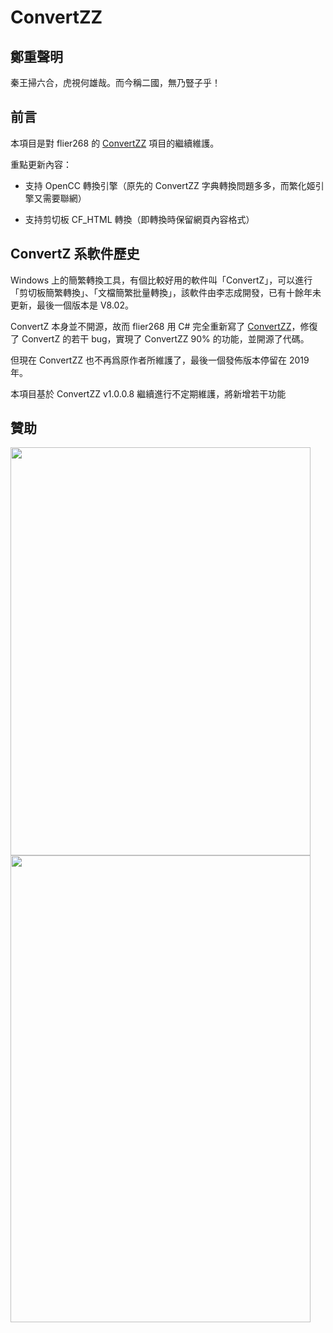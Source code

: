 # ConvertZZ

## 鄭重聲明
秦王掃六合，虎視何雄哉。而今稱二國，無乃豎子乎！

## 前言

本項目是對 flier268 的 [ConvertZZ](https://github.com/flier268/ConvertZZ) 項目的繼續維護。

重點更新內容：

* 支持 OpenCC 轉換引擎（原先的 ConvertZZ 字典轉換問題多多，而繁化姬引擎又需要聯網）

* 支持剪切板 CF_HTML 轉換（即轉換時保留網頁內容格式）

## ConvertZ 系軟件歷史

Windows 上的簡繁轉換工具，有個比較好用的軟件叫「ConvertZ」，可以進行「剪切板簡繁轉換」、「文檔簡繁批量轉換」，該軟件由李志成開發，已有十餘年未更新，最後一個版本是 V8.02。

ConvertZ 本身並不開源，故而 flier268 用 C# 完全重新寫了 [ConvertZZ](https://github.com/flier268/ConvertZZ)，修復了 ConvertZ 的若干 bug，實現了 ConvertZZ 90% 的功能，並開源了代碼。 

但現在 ConvertZZ 也不再爲原作者所維護了，最後一個發佈版本停留在 2019 年。

本項目基於 ConvertZZ v1.0.0.8 繼續進行不定期維護，將新增若干功能

## 贊助

<img src="http://huidong-x-xyz.img.addlink.cn/upload/image/20250130/1738208932716565.jpeg" style="width: 480px; height: 653px;" width="480" height="653" border="0" vspace="0"/>
<img src="http://huidong-x-xyz.img.addlink.cn/upload/image/20250130/1738208927100724.png" style="width: 480px; height: 747px;" width="480" height="747" border="0" vspace="0"/>
